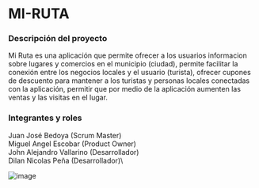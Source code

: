 # MI-RUTA
### Descripción del proyecto
Mi Ruta es una aplicación que permite ofrecer a los usuarios informacion sobre lugares y comercios en el municipio (ciudad), permite facilitar la conexión entre los negocios locales y el usuario (turista), ofrecer cupones de descuento para mantener a los turistas y personas locales conectadas con la aplicación, permitir que por medio de la aplicación aumenten las ventas y las visitas en el lugar.

### Integrantes y roles
Juan José Bedoya (Scrum Master)\
Miguel Angel Escobar (Product Owner)\
John Alejandro Vallarino (Desarrollador)\
Dilan Nicolas Peña (Desarrollador)\

![image](https://github.com/user-attachments/assets/e0b719b8-1b3d-40b0-86e1-c1a6a1db038f)
